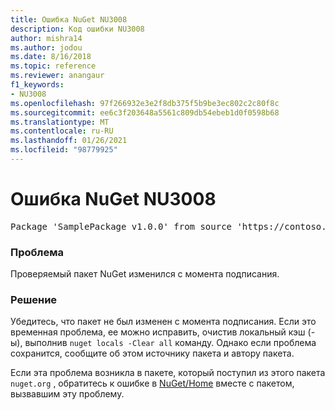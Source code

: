 ```yaml
---
title: Ошибка NuGet NU3008
description: Код ошибки NU3008
author: mishra14
ms.author: jodou
ms.date: 8/16/2018
ms.topic: reference
ms.reviewer: anangaur
f1_keywords:
- NU3008
ms.openlocfilehash: 97f266932e3e2f8db375f5b9be3ec802c2c80f8c
ms.sourcegitcommit: ee6c3f203648a5561c809db54ebeb1d0f0598b68
ms.translationtype: MT
ms.contentlocale: ru-RU
ms.lasthandoff: 01/26/2021
ms.locfileid: "98779925"
---
```

# <a name="nuget-error-nu3008"></a>Ошибка NuGet NU3008

<pre>Package 'SamplePackage v1.0.0' from source 'https://contoso.com/index.json': The package integrity check failed.</pre>

### <a name="issue"></a>Проблема

Проверяемый пакет NuGet изменился с момента подписания.


### <a name="solution"></a>Решение

Убедитесь, что пакет не был изменен с момента подписания. Если это временная проблема, ее можно исправить, очистив локальный кэш (-ы), выполнив `nuget locals -Clear all` команду. Однако если проблема сохранится, сообщите об этом источнику пакета и автору пакета.

Если эта проблема возникла в пакете, который поступил из этого пакета `nuget.org` , обратитесь к ошибке в [NuGet/Home](https://github.com/NuGet/Home/issues) вместе с пакетом, вызвавшим эту проблему.



